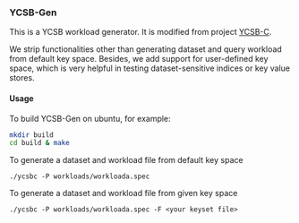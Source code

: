 ### YCSB-Gen

This is a YCSB workload generator. It is modified from project [YCSB-C](https://github.com/basicthinker/YCSB-C). 

We strip functionalities other than generating dataset and query workload from default key space. Besides, we add support for user-defined key space, which is very helpful in testing dataset-sensitive indices or key value stores.

#### Usage

To build YCSB-Gen on ubuntu, for example:

```sh
mkdir build
cd build & make
```

To generate a dataset and workload file from default key space 

```
./ycsbc -P workloads/workloada.spec
```

To generate a dataset and workload file from given key space

```
./ycsbc -P workloads/workloada.spec -F <your keyset file>
```